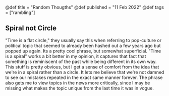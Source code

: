 @def title = "Random Thougths"
@def published = "11 Feb 2022"
@def tags = ["rambling"]

## Spiral not Circle

"Time is a flat circle," they usually say this when referring to pop-culture or political topic that seemed to already been hashed out a few years ago but popped up again. Its a pretty cool phrase, but somewhat superficial. "Time is a spiral" works a bit better in my opinion, it captures that fact that something is reminiscent of the past while being different in its own way. This stuff is pretty obvious, but I get a sense of comfort from the idea that we're in a spiral rather than a circle. It lets me believe that we're not damned to see our mistakes repeated in the exact same manner forever. The phrase also gets me to view topics in the news more critically, since I may be missing what makes the topic unique from the last time it was in vogue.
